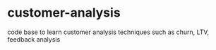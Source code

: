 # customer-analysis
code base to learn customer analysis techniques such as churn, LTV, feedback analysis
